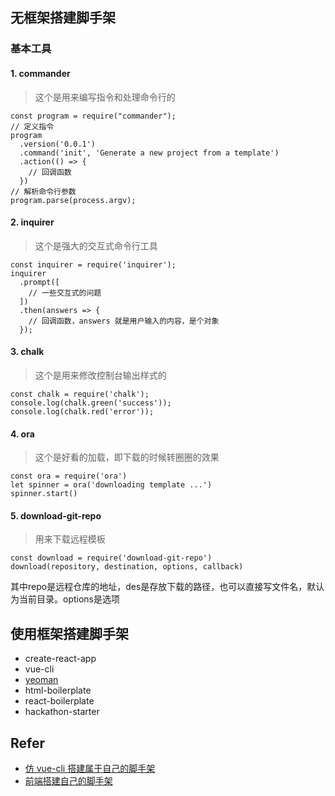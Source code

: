 ## 无框架搭建脚手架

### 基本工具

#### 1. commander

> 这个是用来编写指令和处理命令行的

```
const program = require("commander");
// 定义指令
program
  .version('0.0.1')
  .command('init', 'Generate a new project from a template')
  .action(() => {
    // 回调函数
  })
// 解析命令行参数
program.parse(process.argv);
```

#### 2. inquirer

> 这个是强大的交互式命令行工具

```
const inquirer = require('inquirer');
inquirer
  .prompt([
    // 一些交互式的问题
  ])
  .then(answers => {
    // 回调函数，answers 就是用户输入的内容，是个对象
  });
```

#### 3. chalk

> 这个是用来修改控制台输出样式的

```
const chalk = require('chalk');
console.log(chalk.green('success'));
console.log(chalk.red('error'));
```

#### 4. ora

> 这个是好看的加载，即下载的时候转圈圈的效果

```
const ora = require('ora')
let spinner = ora('downloading template ...')
spinner.start()
```

#### 5. download-git-repo

> 用来下载远程模板

```
const download = require('download-git-repo')
download(repository, destination, options, callback)
```

其中repo是远程仓库的地址，des是存放下载的路径，也可以直接写文件名，默认为当前目录。options是选项



## 使用框架搭建脚手架

* create-react-app
* vue-cli
* [yeoman](https://yeoman.io/)
* html-boilerplate
* react-boilerplate
* hackathon-starter

## Refer

* [仿 vue-cli 搭建属于自己的脚手架](https://juejin.im/post/5c94fef7f265da60fd0c15e8)
* [前端搭建自己的脚手架](https://www.jianshu.com/p/95eefebd1e89)